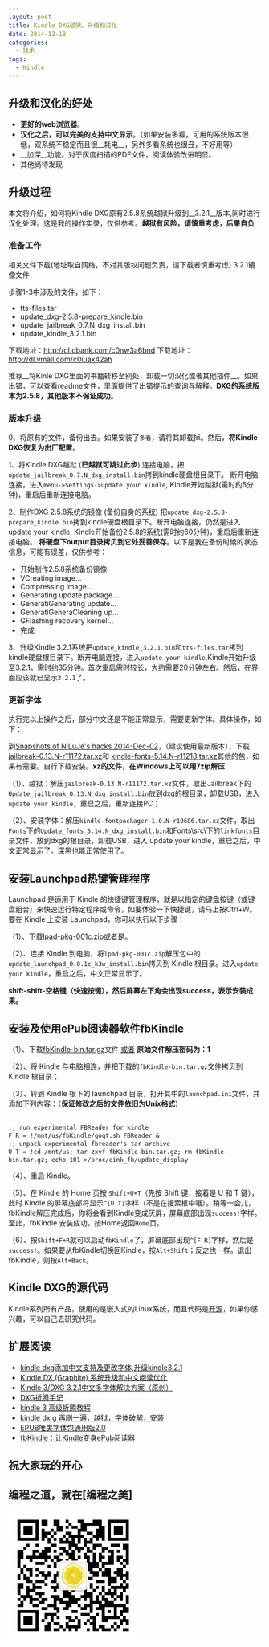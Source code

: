 ```yaml
---
layout: post
title: Kindle DXG越狱、升级和汉化
date: 2014-12-18
categories:
  - 技术
tags:
  - Kindle
---
```

## 升级和汉化的好处

* __更好的web浏览器__。
* __汉化之后，可以完美的支持中文显示__。（如果安装多看，可用的系统版本很低，双系统不稳定而且很__耗电__，另外多看系统也很丑，不好用等）
* __加深__功能。对于灰度扫描的PDF文件，阅读体验改进明显。
* 其他尚待发现

## 升级过程

本文将介绍，如何将Kindle DXG原有2.5.8系统越狱升级到__3.2.1__版本,同时进行汉化处理。这是我的操作实录，仅供参考。__越狱有风险，请慎重考虑，后果自负__

### 准备工作

相关文件下载(地址取自网络，不对其版权问题负责，请下载者慎重考虑) 3.2.1镜像文件

步骤1-3中涉及的文件，如下：

- tts-files.tar
- update_dxg-2.5.8-prepare_kindle.bin
- update_jailbreak_0.7.N_dxg_install.bin 
- update_kindle_3.2.1.bin

下载地址：http://dl.dbank.com/c0nw3a6bnd
下载地址：http://dl.vmall.com/c0iuax42ah

推荐__将Kinle DXG里面的书籍转移至别处，卸载一切汉化或者其他插件__。如果出错，可以查看readme文件，里面提供了出错提示的查询与解释。__DXG的系统版本为2.5.8，其他版本不保证成功__。

### 版本升级

0、将原有的文件，备份出去。如果安装了`多看`，请将其卸载掉。然后，__将Kindle DXG恢复为出厂配置__。

1、将Kindle DXG越狱 (__已越狱可跳过此步__) 连接电脑，把`update_jailbreak_0.7.N_dxg_install.bin`拷到kindle硬盘根目录下。
断开电脑连接，进入`menu->Settings->update your kindle`, Kindle开始越狱(需时约5分钟)，重启后重新连接电脑。

2、制作DXG 2.5.8系统的镜像 (备份自身的系统) 把`update_dxg-2.5.8-prepare_kindle.bin`拷到kindle硬盘根目录下。断开电脑连接，仍然是进入update your kindle, Kindle开始备份2.5.8的系统(需时约60分钟)，重启后重新连接电脑。
__将硬盘下output目录拷贝到它处妥善保存__。以下是我在备份时候的状态信息，可能有误差，仅供参考：

- 开始制作2.5.8系统备份镜像 
- VCreating image...
- Compressing image...
- Generating update package...
- GeneratiGenerating update...
- GeneratiGeneraCleaning up...
- GFlashing recovery kernel...
- 完成

3、升级Kindle 3.2.1系统把`update_kindle_3.2.1.bin`和`tts-files.tar`拷到kindle硬盘根目录下。断开电脑连接，进入`update your kindle`,Kindle开始升级至3.2.1，需时约35分钟。首次重启需时较长，大约需要20分钟左右。然后，在界面应该就已显示`3.2.1`了。

### 更新字体

执行完以上操作之后，部分中文还是不能正常显示，需要更新字体。具体操作，如下：

到[Snapshots of NiLuJe's hacks 2014-Dec-02](http://www.mobileread.com/forums/showthread.php?t=225030)，（建议使用最新版本），下载 [jailbreak-0.13.N-r11172.tar.xz](https://storage.sbg-1.runabove.io/v1/AUTH_38c8efe0a22243d0be9bf697b4d52111/mr-public/Legacy/kindle-jailbreak-0.13.N-r11172.tar.xz)和
[kindle-fonts-5.14.N-r11218.tar.xz](https://storage.sbg-1.runabove.io/v1/AUTH_38c8efe0a22243d0be9bf697b4d52111/mr-public/Legacy/kindle-fonts-5.14.N-r11218.tar.xz)其他的包，如果有需要。自行下载安装。__xz的文件，在Windows上可以用7zip解压__

（1）、越狱：解压`jailbreak-0.13.N-r11172.tar.xz`文件，取出Jailbreak下的`Update_jailbreak_0.13.N_dxg_install.bin`放到dxg的根目录，卸载USB，进入`update your kindle`，重启之后，重新连接PC；

（2）、安装字体：解压`kindle-fontpackager-1.0.N-r10686.tar.xz`文件，取出`Fonts`下的`Update_fonts_5.14.N_dxg_install.bin`和Fonts\src\下的`linkfonts`目录文件，放到dxg的根目录，卸载USB，进入`update your kindle，重启之后，中文正常显示了。深黑也能正常使用了。


## 安装Launchpad热键管理程序

Launchpad 是适用于 Kindle 的快捷键管理程序，就是以指定的键盘按键（或键盘组合）来快速运行特定程序或命令，如要体验一下快捷键，请马上按Ctrl+W。要在 Kindle 上安装 Launchpad，你可以执行以下步骤：

（1）、下载[lpad-pkg-001c.zip](http://www.mobileread.com/forums/attachment.php?attachmentid=65929&d=1296663715
)[或者是](http://www.mobileread.com/forums/showthread.php?t=97636)。

（2）、连接 Kindle 到电脑，将`lpad-pkg-001c.zip`解压包中的`update_launchpad_0.0.1c_k3w_install.bin`拷贝到 Kindle 根目录。进入`update your kindle`，重启之后，中文正常显示了。

__shift-shift-空格键（快速按键），然后屏幕左下角会出现success，表示安装成果。__


## 安装及使用ePub阅读器软件fbKindle

（1）、下载[fbKindle-bin.tar.gz](https://dev.mobileread.com/dist/h1uke/fbkindle/fbKindle-bin.tar.gz)文件
[或者](http://pan.baidu.com/s/1mg9Pu8w) __原始文件解压密码为：1__

（2）、将 Kindle 与电脑相连，并把下载的`fbKindle-bin.tar.gz`文件拷贝到 Kindle 根目录；

（3）、转到 Kindle 根下的 launchpad 目录，打开其中的`launchpad.ini`文件，并添加下列内容：（__保证修改之后的文件依旧为Unix格式__）

```text

;; run experimental FBReader for kindle
F R = !/mnt/us/fbKindle/goqt.sh FBReader &
;; unpack experimental fbreader's tar archive
U T = !cd /mnt/us; tar zxvf fbKindle-bin.tar.gz; rm fbKindle-bin.tar.gz; echo 101 >/proc/eink_fb/update_display
```

（4）、重启 Kindle。

（5）、在 Kindle 的 Home 页按 `Shift+U+T`（先按 Shift 键，接着是 U 和 T 键），此时 Kindle 的屏幕底部将显示`^[U T]`字样（不是在搜索框中哦）。稍等一会儿，fbKindle解压完成后，你将会看到Kindle变成灰屏，屏幕底部出现`success!`字样。至此，fbKindle 安装成功。按Home返回`Home`页。

（6）、按`Shift+F+R`就可以启动`fbKindle`了，屏幕底部出现`^[F R]`字样，然后是`success!`。如果要从fbKindle切换回Kindle，按`Alt+Shift`；反之也一样。退出fbKindle，则按`Alt+Back`。


## Kindle DXG的源代码

Kindle系列所有产品，使用的是嵌入式的Linux系统，而且代码是[开源](http://www.amazon.com/gp/help/customer/display.html?ie=UTF8&nodeId=200203720)，如果你感兴趣，可以自己去研究代码。


## 扩展阅读

* [kindle dxg添加中文支持及更改字体,升级kindle3.2.1](http://www.wogong.net/blog/kindle-dxg-chinese-fonts-support/)
* [Kindle DX (Graphite) 系统升级和中文阅读优化](http://www.chiphell.com/thread-932614-1-1.html)
* [Kindle 3/DXG 3.2.1中文多字体解决方案（原创）](http://www.douban.com/group/topic/35831105/)
* [DXG折腾手记](http://www.douban.com/note/222361354/)
* [kindle 3 高级折腾教程](http://bbs.mydoo.cn/thread-19025-1-1.html)
* [kindle dx g 再刷一遍，越狱，字体破解，安装](http://www.douban.com/note/324434834/)
* [EPUB唯美字体包通用版2.0](http://www.hi-pda.com/forum/viewthread.php?tid=1110585&highlight=)
* [fbKindle：让Kindle变身ePub阅读器](http://bbs.mydoo.cn/thread-19463-1-1.html)

## 祝大家玩的开心

## 编程之道，就在[编程之美]

![编程之美](/img/weixin_qr.jpg)

